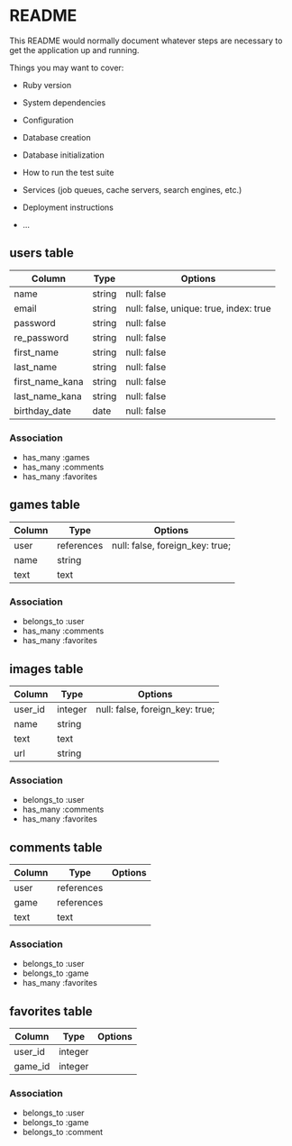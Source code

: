 # README

This README would normally document whatever steps are necessary to get the
application up and running.

Things you may want to cover:

* Ruby version

* System dependencies

* Configuration

* Database creation

* Database initialization

* How to run the test suite

* Services (job queues, cache servers, search engines, etc.)

* Deployment instructions

* ...

## users table

|Column|Type|Options|
|------|----|-------|
|name|string|null: false|
|email|string|null: false, unique: true, index: true|
|password|string|null: false|
|re_password|string|null: false|
|first_name|string|null: false|
|last_name|string|null: false|
|first_name_kana|string|null: false|
|last_name_kana|string|null: false|
|birthday_date|date|null: false|

### Association
- has_many :games
- has_many :comments
- has_many :favorites


## games table

|Column|Type|Options|
|------|----|-------|
|user|references| null: false, foreign_key: true;|
|name|string|
|text|text|

### Association
- belongs_to :user
- has_many :comments
- has_many :favorites

## images table

|Column|Type|Options|
|------|----|-------|
|user_id|integer| null: false, foreign_key: true;|
|name|string|
|text|text|
|url|string|

### Association
- belongs_to :user
- has_many :comments
- has_many :favorites

## comments table

|Column|Type|Options|
|------|----|-------|
|user|references|
|game|references|
|text|text|

### Association
- belongs_to :user
- belongs_to :game
- has_many :favorites

## favorites table

|Column|Type|Options|
|------|----|-------|
|user_id|integer|
|game_id|integer|

### Association
- belongs_to :user
- belongs_to :game
- belongs_to :comment